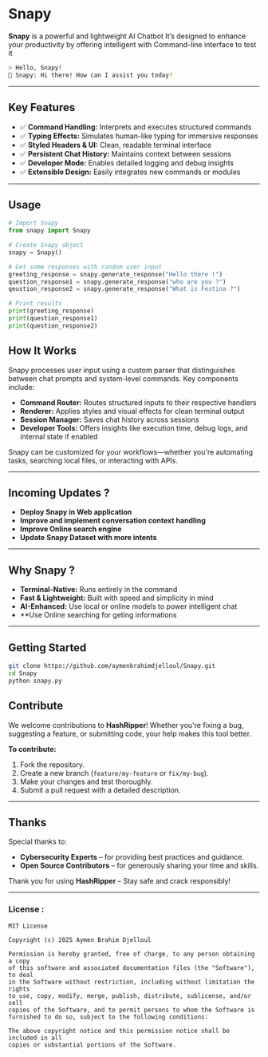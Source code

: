 # **Snapy**

**Snapy** is a powerful and lightweight AI Chatbot It’s designed to enhance your productivity by offering intelligent with Command-line interface to test it

~~~bash
> Hello, Snapy!
🤖 Snapy: Hi there! How can I assist you today?
~~~

---

## **Key Features**

- ✅ **Command Handling:** Interprets and executes structured commands  
- ✅ **Typing Effects:** Simulates human-like typing for immersive responses  
- ✅ **Styled Headers & UI:** Clean, readable terminal interface  
- ✅ **Persistent Chat History:** Maintains context between sessions  
- ✅ **Developer Mode:** Enables detailed logging and debug insights  
- ✅ **Extensible Design:** Easily integrates new commands or modules  

---

## **Usage**

~~~python
# Import Snapy
from snapy import Snapy

# Create Snapy object
snapy = Snapy()

# Get some responses with random user input
greeting_response = snapy.generate_response("Hello there !")
question_response1 = snapy.generate_response("who are you ?")
qeustion_response2 = snapy.generate_response("What is Festina ?")

# Print results
print(greeting_response)
print(question_response1)
print(question_response2)

~~~

## **How It Works**

Snapy processes user input using a custom parser that distinguishes between chat prompts and system-level commands. Key components include:

- **Command Router:** Routes structured inputs to their respective handlers  
- **Renderer:** Applies styles and visual effects for clean terminal output  
- **Session Manager:** Saves chat history across sessions  
- **Developer Tools:** Offers insights like execution time, debug logs, and internal state if enabled

Snapy can be customized for your workflows—whether you're automating tasks, searching local files, or interacting with APIs.

---

## **Incoming Updates ?**

- **Deploy Snapy in Web application**
- **Improve and implement conversation context handling**
- **Improve Online search engine**
- **Update Snapy Dataset with more intents**
---

## **Why Snapy ?**

- **Terminal-Native:** Runs entirely in the command
- **Fast & Lightweight:** Built with speed and simplicity in mind  
- **AI-Enhanced:** Use local or online models to power intelligent chat  
- **Use Online searching for geting informations
---

## **Getting Started**

~~~bash
git clone https://github.com/aymenbrahimdjelloul/Snapy.git
cd Snapy
python snapy.py
~~~

## **Contribute**

We welcome contributions to **HashRipper**! Whether you're fixing a bug, suggesting a feature, or submitting code, your help makes this tool better.

**To contribute:**
1. Fork the repository.
2. Create a new branch (`feature/my-feature` or `fix/my-bug`).
3. Make your changes and test thoroughly.
4. Submit a pull request with a detailed description.

---

## **Thanks**

Special thanks to:

- **Cybersecurity Experts** – for providing best practices and guidance.
- **Open Source Contributors** – for generously sharing your time and skills.
  
Thank you for using **HashRipper** – Stay safe and crack responsibly!

---

### License : 

~~~
MIT License

Copyright (c) 2025 Aymen Brahim Djelloul

Permission is hereby granted, free of charge, to any person obtaining a copy
of this software and associated documentation files (the "Software"), to deal
in the Software without restriction, including without limitation the rights
to use, copy, modify, merge, publish, distribute, sublicense, and/or sell
copies of the Software, and to permit persons to whom the Software is
furnished to do so, subject to the following conditions:

The above copyright notice and this permission notice shall be included in all
copies or substantial portions of the Software.

~~~
